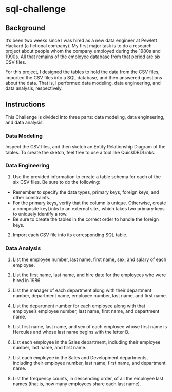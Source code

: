 # sql-challenge

## Background 
It’s been two weeks since I was hired as a new data engineer at Pewlett Hackard (a fictional company). My first major task is to do a research project about people whom the company employed during the 1980s and 1990s. All that remains of the employee database from that period are six CSV files.

For this project, I designed the tables to hold the data from the CSV files, imported the CSV files into a SQL database, and then answered questions about the data. That is, I performed data modeling, data engineering, and data analysis, respectively.

## Instructions 
This Challenge is divided into three parts: data modeling, data engineering, and data analysis.

### Data Modeling 
Inspect the CSV files, and then sketch an Entity Relationship Diagram of the tables. To create the sketch, feel free to use a tool like QuickDBDLinks. 

### Data Engineering
1. Use the provided information to create a table schema for each of the six CSV files. Be sure to do the following:
* Remember to specify the data types, primary keys, foreign keys, and other constraints.
* For the primary keys, verify that the column is unique. Otherwise, create a composite keyLinks to an external site., which takes two primary keys to uniquely identify a row.
* Be sure to create the tables in the correct order to handle the foreign keys.

2. Import each CSV file into its corresponding SQL table.

### Data Analysis
1. List the employee number, last name, first name, sex, and salary of each employee.

2. List the first name, last name, and hire date for the employees who were hired in 1986.

3. List the manager of each department along with their department number, department name, employee number, last name, and first name.

4. List the department number for each employee along with that employee’s employee number, last name, first name, and department name.

5. List first name, last name, and sex of each employee whose first name is Hercules and whose last name begins with the letter B.

6. List each employee in the Sales department, including their employee number, last name, and first name.

7. List each employee in the Sales and Development departments, including their employee number, last name, first name, and department name.

8. List the frequency counts, in descending order, of all the employee last names (that is, how many employees share each last name).

